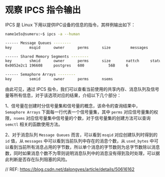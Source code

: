 # 观察 IPCS 指令输出

IPCS 是 Linux 下用以提供IPC设备的信息的指令，其样例输出如下：

```bash
name1e5s@sumeru:~$ ipcs -a --human

------ Message Queues --------
key        msqid      owner      perms      size         messages

------ Shared Memory Segments --------
key        shmid      owner      perms      size       nattch     status
0x0052e2c1 196608     postgres   600           56B     6

------ Semaphore Arrays --------
key        semid      owner      perms      nsems
```

由此可见，通过 IPCS 指令，我们可以查看当前使用的共享内存、消息队列及信号量等所有信息，对于该选项对应的结果，介绍以下几个部分：

1、信号量在创建时分信号量集和信号量的概念，该命令的查询结果中，`Semaphore Arrays` 下面每一行代表一个信号量集，其中 `perms` 对应信号量集的权限，`nsems` 对应信号量集中信号量的个数，对于信号量集的创建方法可以查询 `semctl` 相关的函数使用方法。

2、对于消息队列 `Message Queues` 而言，可以看到 `msqid` 对应创建队列时得到的 `id` 值，从 `messages` 中可以看到当前队列中存在的消息个数，从 `used_bytes` 中可以看到当前所有消息占用的字节数，所以单个消息的字节数则为总字节数除以消息数，同时如果消息个数不为零则说明消息队列中的消息没有得到及时处理，可以据此判断是否存在队列阻塞的风险。

// REF: https://blog.csdn.net/dalongyes/article/details/50616162